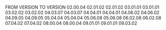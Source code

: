 FROM VERSION    TO VERSION
02.00.04	      02.01.02
02.01.02	      03.01.01
03.01.01	      03.02.02
03.02.02	      04.03.07
04.03.07	      04.04.01
04.04.01	      04.06.02
04.06.02	      04.09.05
04.09.05	      05.04.04
05.04.04	      05.06.08
05.06.08	      06.02.08
06.02.08	      07.04.02
07.04.02	      08.00.04
08.00.04	      09.01.01
09.01.01	      09.03.02
